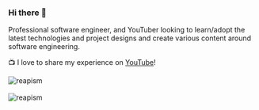### Hi there 👋

Professional software engineer, and YouTuber looking to learn/adopt the latest technologies and project designs and create various content around software engineering.

📺 I love to share my experience on [YouTube](https://www.youtube.com/c/blazarvisionmedia)!

<div>
  <img align="center" src="https://github-readme-stats.vercel.app/api?username=reapism&show_icons=true&theme=dark" alt="reapism" />
<div/>
<br />
  
<div>
  <img align="center" src="https://github-readme-stats.vercel.app/api/top-langs/?username=reapism&layout=compact&hide=html&theme=dark" alt="reapism" />
<div/>
<br />

